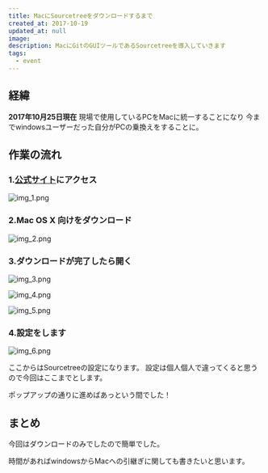 ```yaml
---
title: MacにSourcetreeをダウンロードするまで
created_at: 2017-10-19
updated_at: null
image:
description: MacにGitのGUIツールであるSourcetreeを導入していきます
tags:
  - event
---
```


## 経緯

**2017年10月25日現在**
現場で使用しているPCをMacに統一することになり
今までwindowsユーザーだった自分がPCの乗換えをすることに。

## 作業の流れ

### 1.[公式サイト](https://ja.atlassian.com/software/sourcetree)にアクセス

![img_1.png](https://qiita-image-store.s3.amazonaws.com/0/199085/6e9897da-f051-05f8-4bea-a7361d790c86.png)

### 2.Mac OS X 向けをダウンロード

![img_2.png](https://qiita-image-store.s3.amazonaws.com/0/199085/fb9b9c56-ed75-e9db-d397-52f817f3d3d0.png)

### 3.ダウンロードが完了したら開く

![img_3.png](https://qiita-image-store.s3.amazonaws.com/0/199085/63263b70-b6d7-66d6-9208-0b890cfc545b.png)

![img_4.png](https://qiita-image-store.s3.amazonaws.com/0/199085/8c201671-e7c4-41bd-382c-3cf65223a1bb.png)

![img_5.png](https://qiita-image-store.s3.amazonaws.com/0/199085/961842c0-2f99-756d-439d-b87b97af3e08.png)

### 4.設定をします

![img_6.png](https://qiita-image-store.s3.amazonaws.com/0/199085/81685ae9-cabc-509a-a454-6b5a34dd9dc0.png)

ここからはSourcetreeの設定になります。
設定は個人個人で違ってくると思うので今回はここまでとします。

ポップアップの通りに進めばあっという間でした！

## まとめ

今回はダウンロードのみでしたので簡単でした。

時間があればwindowsからMacへの引継ぎに関しても書きたいと思います。
